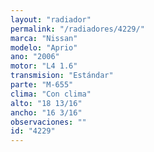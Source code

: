 ```yaml
---
layout: "radiador"
permalink: "/radiadores/4229/"
marca: "Nissan"
modelo: "Aprio"
ano: "2006"
motor: "L4 1.6"
transmision: "Estándar"
parte: "M-655"
clima: "Con clima"
alto: "18 13/16"
ancho: "16 3/16"
observaciones: ""
id: "4229"
---
```


